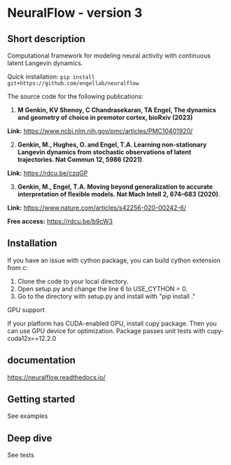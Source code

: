 #  NeuralFlow - version 3

## Short description

Computational framework for modeling neural activity with continuous latent Langevin dynamics. 

Quick installation: ```pip install git+https://github.com/engellab/neuralflow```

The source code for the following publications:

1) **M Genkin, KV Shenoy, C Chandrasekaran, TA Engel, The dynamics and geometry of choice in premotor cortex, bioRxiv (2023)** 

**Link:** https://www.ncbi.nlm.nih.gov/pmc/articles/PMC10401920/

2) **Genkin, M., Hughes, O. and Engel, T.A. Learning non-stationary Langevin dynamics from stochastic observations of latent trajectories. Nat Commun 12, 5986 (2021)**.

**Link:** https://rdcu.be/czqGP

3) **Genkin, M., Engel, T.A. Moving beyond generalization to accurate interpretation of flexible models. Nat Mach Intell 2, 674–683 (2020)**.  

**Link:** https://www.nature.com/articles/s42256-020-00242-6/

**Free access:** https://rdcu.be/b9cW3

## Installation
If you have an issue with cython package, you can build cython extension from c:
1) Clone the code to your local directory.
2) Open setup.py and change the line 6 to USE_CYTHON = 0.
3) Go to the directory with setup.py and install with "pip install ."

GPU support

If your platform has CUDA-enabled GPU, install cupy package. Then you can use
GPU device for optimization.
Package passes unit tests with cupy-cuda12x==12.2.0

## documentation

https://neuralflow.readthedocs.io/

## Getting started

See examples 

## Deep dive

See tests